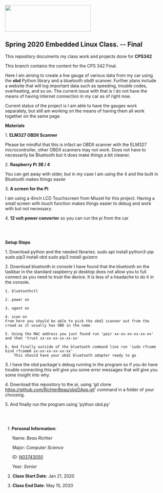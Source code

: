 <img src="https://www.newpaltz.edu/media/identity/logos/newpaltzlogo.jpg" width="280" height="87">


**Spring 2020 Embedded Linux Class. -- Final**
---------------------------------------------------------------------------

This repository documents my class work and projects done for **CPS342**

This branch contains the content for the CPS 342 Final.

Here I am aiming to create a live gauge of various data from my car using the **obd** Python library and a bluetooth obdII scanner. Further plans include a website that will log important data such as speeding, trouble codes, overheating, and so on. The current issue with that is I do not have the means of having internet connection in my car as of right now. 

Current status of the project is I am able to have the gauges work separately, but still am working on the means of having them all work together on the same page.

**Materials**

1\. **ELM327 OBDII Scanner**
  
  Please be mindful that this is infact an OBDII scanner with the ELM327 microcontroller, other OBDII scanners may not work. Does not have to necessarily be Bluetooth but it does make things a bit cleaner.
  
2\. **Raspberry Pi 3B / 4**
  
  You can get away with older, but in my case I am using the 4 and the built in Bluetooth makes things easier
  
3\. **A screen for the Pi**
  
  I am using a 4inch LCD Touchscreen from Miuzel for this project. Having a small screen with touch function makes things easier to debug and work with but not necessary.
  
4\. **12 volt power converter** so you can run the pi from the car
  
<br />
<br />

**Setup Steps**

1\. Download python and the needed libraries. 
	sudo apt install python3-pip
	sudo pip3 install obd
	sudo pip3 install guizero
	
2\. Download bluetooth in console
	I have found that the bluetooth on the taskbar in the standard raspberry pi desktop does not allow you to full connect as you need to trust the device. It is less of a headache to do it in the console.
	
	1. bluetoothctl
	
	2. power on
	
	3. agent on
	
	4. scan on
	From here you should be able to pick the obd2 scanner out from the crowd as it usually has OBD in the name
	
	5. Using the MAC address you just found run 'pair xx-xx-xx-xx-xx-xx' and then 'trust xx-xx-xx-xx-xx-xx'
	
	6. And finally outside of the bluetooth command line run 'sudo rfcomm bind rfcomm0 xx-xx-xx-xx-xx-xx' 
		This should have your obd2 bluetooth adapter ready to go
3\. I have the obd package's debug running in the program so if you do have trouble connecting this will give you some error messages that will give you some insight into why.

4\. Download this repository to the pi, using 'git clone https://github.com/RichterBeau/obd2App.git' command in a folder of your choosing. 

5\. And finally run the program using 'python obd.py' 
		
	
<br />
<br />

&nbsp; 1\. **Personal Information**:
	   
&nbsp; &nbsp; &nbsp; Name: *Beau Richter*

&nbsp; &nbsp; &nbsp; Major: *Computer Science*
	
&nbsp; &nbsp; &nbsp; ID: [*N03743050*](https://github.com/RichterBeau/EL2020)
	
&nbsp; &nbsp; &nbsp; Year: *Senior*
	
&nbsp; 2\. **Class Start Date**: Jan 21, 2020 
	
&nbsp; 3\. **Class End Date**: May 15, 2020
